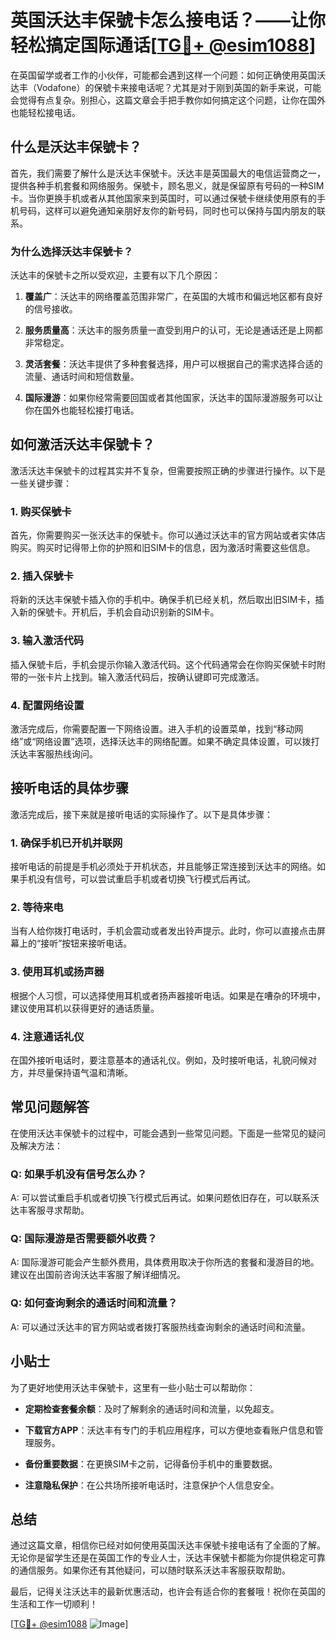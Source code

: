 # 英国沃达丰保號卡怎么接电话？——让你轻松搞定国际通话[[TG💪+ @esim1088](https://t.me/s/esim1088)]

在英国留学或者工作的小伙伴，可能都会遇到这样一个问题：如何正确使用英国沃达丰（Vodafone）的保號卡来接电话呢？尤其是对于刚到英国的新手来说，可能会觉得有点复杂。别担心，这篇文章会手把手教你如何搞定这个问题，让你在国外也能轻松接电话。

## 什么是沃达丰保號卡？

首先，我们需要了解什么是沃达丰保號卡。沃达丰是英国最大的电信运营商之一，提供各种手机套餐和网络服务。保號卡，顾名思义，就是保留原有号码的一种SIM卡。当你更换手机或者从其他国家来到英国时，可以通过保號卡继续使用原有的手机号码，这样可以避免通知亲朋好友你的新号码，同时也可以保持与国内朋友的联系。

### 为什么选择沃达丰保號卡？

沃达丰的保號卡之所以受欢迎，主要有以下几个原因：

1. **覆盖广**：沃达丰的网络覆盖范围非常广，在英国的大城市和偏远地区都有良好的信号接收。
   
2. **服务质量高**：沃达丰的服务质量一直受到用户的认可，无论是通话还是上网都非常稳定。

3. **灵活套餐**：沃达丰提供了多种套餐选择，用户可以根据自己的需求选择合适的流量、通话时间和短信数量。

4. **国际漫游**：如果你经常需要回国或者其他国家，沃达丰的国际漫游服务可以让你在国外也能轻松接打电话。

## 如何激活沃达丰保號卡？

激活沃达丰保號卡的过程其实并不复杂，但需要按照正确的步骤进行操作。以下是一些关键步骤：

### 1. 购买保號卡

首先，你需要购买一张沃达丰的保號卡。你可以通过沃达丰的官方网站或者实体店购买。购买时记得带上你的护照和旧SIM卡的信息，因为激活时需要这些信息。

### 2. 插入保號卡

将新的沃达丰保號卡插入你的手机中。确保手机已经关机，然后取出旧SIM卡，插入新的保號卡。开机后，手机会自动识别新的SIM卡。

### 3. 输入激活代码

插入保號卡后，手机会提示你输入激活代码。这个代码通常会在你购买保號卡时附带的一张卡片上找到。输入激活代码后，按确认键即可完成激活。

### 4. 配置网络设置

激活完成后，你需要配置一下网络设置。进入手机的设置菜单，找到“移动网络”或“网络设置”选项，选择沃达丰的网络配置。如果不确定具体设置，可以拨打沃达丰客服热线询问。

## 接听电话的具体步骤

激活完成后，接下来就是接听电话的实际操作了。以下是具体步骤：

### 1. 确保手机已开机并联网

接听电话的前提是手机必须处于开机状态，并且能够正常连接到沃达丰的网络。如果手机没有信号，可以尝试重启手机或者切换飞行模式后再试。

### 2. 等待来电

当有人给你拨打电话时，手机会震动或者发出铃声提示。此时，你可以直接点击屏幕上的“接听”按钮来接听电话。

### 3. 使用耳机或扬声器

根据个人习惯，可以选择使用耳机或者扬声器接听电话。如果是在嘈杂的环境中，建议使用耳机以获得更好的通话质量。

### 4. 注意通话礼仪

在国外接听电话时，要注意基本的通话礼仪。例如，及时接听电话，礼貌问候对方，并尽量保持语气温和清晰。

## 常见问题解答

在使用沃达丰保號卡的过程中，可能会遇到一些常见问题。下面是一些常见的疑问及解决方法：

### Q: 如果手机没有信号怎么办？

A: 可以尝试重启手机或者切换飞行模式后再试。如果问题依旧存在，可以联系沃达丰客服寻求帮助。

### Q: 国际漫游是否需要额外收费？

A: 国际漫游可能会产生额外费用，具体费用取决于你所选的套餐和漫游目的地。建议在出国前咨询沃达丰客服了解详细情况。

### Q: 如何查询剩余的通话时间和流量？

A: 可以通过沃达丰的官方网站或者拨打客服热线查询剩余的通话时间和流量。

## 小贴士

为了更好地使用沃达丰保號卡，这里有一些小贴士可以帮助你：

- **定期检查套餐余额**：及时了解剩余的通话时间和流量，以免超支。
  
- **下载官方APP**：沃达丰有专门的手机应用程序，可以方便地查看账户信息和管理服务。

- **备份重要数据**：在更换SIM卡之前，记得备份手机中的重要数据。

- **注意隐私保护**：在公共场所接听电话时，注意保护个人信息安全。

## 总结

通过这篇文章，相信你已经对如何使用英国沃达丰保號卡接电话有了全面的了解。无论你是留学生还是在英国工作的专业人士，沃达丰保號卡都能为你提供稳定可靠的通信服务。如果你还有其他疑问，可以随时联系沃达丰客服获取帮助。

最后，记得关注沃达丰的最新优惠活动，也许会有适合你的套餐哦！祝你在英国的生活和工作一切顺利！

[[TG💪+ @esim1088](https://t.me/s/esim1088) ![Image](https://i.postimg.cc/4NQfJmqS/Snipaste-2025-05-13-00-14-12.png)]